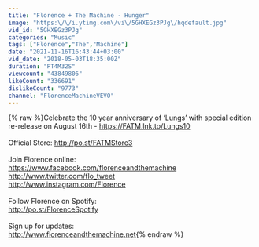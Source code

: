 ```yaml
---
title: "Florence + The Machine - Hunger"
image: "https:\/\/i.ytimg.com\/vi\/5GHXEGz3PJg\/hqdefault.jpg"
vid_id: "5GHXEGz3PJg"
categories: "Music"
tags: ["Florence","The","Machine"]
date: "2021-11-16T16:43:44+03:00"
vid_date: "2018-05-03T18:35:00Z"
duration: "PT4M32S"
viewcount: "43849806"
likeCount: "336691"
dislikeCount: "9773"
channel: "FlorenceMachineVEVO"
---
```

{% raw %}Celebrate the 10 year anniversary of ‘Lungs’ with special edition re-release on August 16th - <a rel="nofollow" target="blank" href="https://FATM.lnk.to/Lungs10">https://FATM.lnk.to/Lungs10</a> <br /><br />Official Store: <a rel="nofollow" target="blank" href="http://po.st/FATMStore3">http://po.st/FATMStore3</a><br /><br />Join Florence online: <br /><a rel="nofollow" target="blank" href="https://www.facebook.com/florenceandthemachine">https://www.facebook.com/florenceandthemachine</a><br /><a rel="nofollow" target="blank" href="http://www.twitter.com/flo_tweet">http://www.twitter.com/flo_tweet</a> <br /><a rel="nofollow" target="blank" href="http://www.instagram.com/Florence">http://www.instagram.com/Florence</a> <br /><br />Follow Florence on Spotify: <br /><a rel="nofollow" target="blank" href="http://po.st/FlorenceSpotify">http://po.st/FlorenceSpotify</a> <br /><br />Sign up for updates: <br /><a rel="nofollow" target="blank" href="http://www.florenceandthemachine.net">http://www.florenceandthemachine.net</a>{% endraw %}

